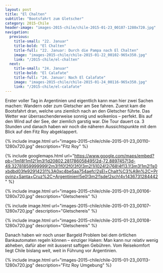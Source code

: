 ```yaml
---
layout: post
title: "El Chalten"
subtitle: "Bootsfahrt zum Gletscher"
category: 2015-Chile
header-image: "images-2015-chile/chile-2015-01-23_00107-1280x720.jpg"
navigation:
  previous:
    title-small: "22. Januar"
    title-bold: "El Chalten"
    title-full: "22. Januar: Durch die Pampa nach El Chalten"
    image: "images-2015-chile/chile-2015-01-22_00102-965x350.jpg"
    link: "/2015-chile/el-chalten"
  next:
    title-small: "24. Januar"
    title-bold: "El Calafate"
    title-full: "24. Januar: Nach El Calafate"
    image: "images-2015-chile/chile-2015-01-24_00116-965x350.jpg"
    link: "/2015-chile/el-calafate"
---
```

Erster voller Tag in Argentinien und eigentlich kann man hier zwei Sachen machen: Wandern oder zum Gletscher am See fahren. Zuerst kam die Bootsfahrt dran, welche uns ziemlich nach an den Gletscher führte. Das Wetter war überraschenderweise sonnig und wolkenlos – perfekt. Bis auf den Wind auf der See, der ziemlich garstig war. Die Tour dauert ca. 3 Stunden und danach haben wir noch die näheren Aussichtspunkte mit dem Blick auf den Fitz Roy abgeklappert.

{% include image.html url="images-2015-chile/chile-2015-01-23_00110-1280x720.jpg" description="Fitz Roy" %}

{% include googlemaps.html url="https://www.google.com/maps/embed?pb=!1m18!1m12!1m3!1d20802.281786058495!2d-72.8897457!3d-49.32781859999999!2m3!1f0!2f0!3f0!3m2!1i1024!2i768!4f13.1!3m3!1m2!1s0xbdbd03fe92914231%3A0xc4be5aa754aefc!2sEl+Chalt%C3%A9n%2C+Provinz+Santa+Cruz%2C+Argentinien!5e0!3m2!1sde!2sch!4v1436731284442" %}

{% include image.html url="images-2015-chile/chile-2015-01-23_00106-1280x720.jpg" description="Gletschereis" %}

{% include image.html url="images-2015-chile/chile-2015-01-23_00107-1280x720.jpg" description="Gletschereis" %}

{% include image.html url="images-2015-chile/chile-2015-01-23_00108-1280x720.jpg" description="Gletschereis" %}


Danach haben wir noch unser Bargeld Problem bei dem örtlichen Bankautomaten regeln können – einziger Haken: Man kann nur relativ wenig abheben, dafür aber mit äusserst saftigen Gebühren. Vom Reisekomfort liegt Chile bislang weit, weit in Führung vor Argentinien.

{% include image.html url="images-2015-chile/chile-2015-01-23_00113-1280x720.jpg" description="Fitz Roy Umgebung" %}
